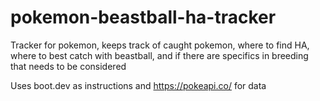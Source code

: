 # pokemon-beastball-ha-tracker
Tracker for pokemon, keeps track of caught pokemon, where to find HA, where to best catch with beastball, and if there are specifics in breeding that needs to be considered

Uses boot.dev as instructions and https://pokeapi.co/ for data
